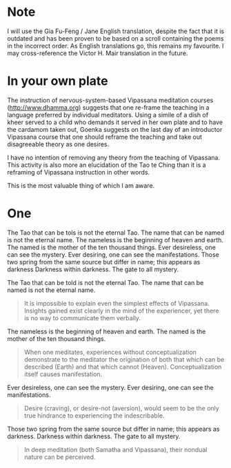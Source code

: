 # Note #

I will use the Gia Fu-Feng / Jane English translation, despite the fact that it is outdated and has been proven to be based on a scroll containing the poems in the incorrect order. As English translations go, this remains my favourite. I may cross-reference the Victor H. Mair translation in the future.

# In your own plate #

The instruction of nervous-system-based Vipassana meditation courses (http://www.dhamma.org) suggests that one re-frame the teaching in a language preferred by individual meditators. Using a simile of a dish of kheer served to a child who demands it served in her own plate and to have the cardamom taken out, Goenka suggests on the last day of an introductor Vipassana course that one should reframe the teaching and take out disagreeable theory as one desires.

I have no intention of removing any theory from the teaching of Vipassana. This activity is also more an elucidation of the Tao te Ching than it is a reframing of Vipassana instruction in other words.

This is the most valuable thing of which I am aware.

# One #

The Tao that can be tols is not the eternal Tao.
The name that can be named is not the eternal name.
The nameless is the beginning of heaven and earth.
The named is the mother of the ten thousand things.
Ever desireless, one can see the mystery.
Ever desiring, one can see the manifestations.
Those two spring from the same source but differ in name;
  this appears as darkness
Darkness within darkness.
The gate to all mystery.


The Tao that can be told is not the eternal Tao.
The name that can be named is not the eternal name.

> It is impossible to explain even the simplest effects of Vipassana. Insights gained exist clearly in the mind of the experiencer, yet there is no way to communicate them verbally.

The nameless is the beginning of heaven and earth.
The named is the mother of the ten thousand things.

> When one meditates, experiences without conceptualization demonstrate to the meditator the origination of both that which can be described (Earth) and that which cannot (Heaven). Conceptualization itself causes manifestation.

Ever desireless, one can see the mystery.
Ever desiring, one can see the manifestations.

> Desire (craving), or desire-not (aversion), would seem to be the only true hindrance to experiencing the indescribable.

Those two spring from the same source but differ in name;
  this appears as darkness.
Darkness within darkness.
The gate to all mystery.

> In deep meditation (both Samatha and Vipassana), their nondual nature can be perceived.

